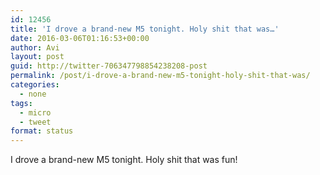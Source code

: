 ```yaml
---
id: 12456
title: 'I drove a brand-new M5 tonight. Holy shit that was…'
date: 2016-03-06T01:16:53+00:00
author: Avi
layout: post
guid: http://twitter-706347798854238208-post
permalink: /post/i-drove-a-brand-new-m5-tonight-holy-shit-that-was/
categories:
  - none
tags:
  - micro
  - tweet
format: status
---
```

I drove a brand-new M5 tonight. Holy shit that was fun!